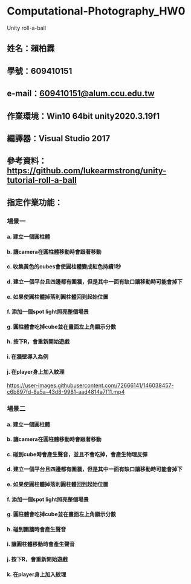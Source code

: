# Computational-Photography_HW0
Unity roll-a-ball


## 姓名：賴柏霖
## 學號：609410151
## e-mail：609410151@alum.ccu.edu.tw
## 作業環境：Win10 64bit unity2020.3.19f1
## 編譯器：Visual Studio 2017
## 參考資料：https://github.com/lukearmstrong/unity-tutorial-roll-a-ball
## 指定作業功能：
### 場景一
#### a. 建立一個圓柱體
#### b. 讓camera在圓柱體移動時會跟著移動
#### c. 收集黃色的cubes會使圓柱體變成紅色持續1秒
#### d. 建立一個平台且四邊都有圍牆，但是其中一面有缺口讓移動時可能會掉下
#### e. 如果使圓柱體掉落則圓柱體回到起始位置
#### f. 添加一個spot light照亮整個場景
#### g. 圓柱體會吃掉cube並在畫面左上角顯示分數
#### h. 按下R，會重新開始遊戲
#### i. 在牆壁導入為例
#### j. 在player身上加入紋理


https://user-images.githubusercontent.com/72666141/146038457-c6b897fd-8a5a-43d8-9981-aad4814a7f11.mp4


### 場景二
#### a. 建立一個圓柱體
#### b. 讓camera在圓柱體移動時會跟著移動
#### c. 碰到cube時會產生聲音，並且不會吃掉，會產生物理反彈
#### d. 建立一個平台且四邊都有圍牆，但是其中一面有缺口讓移動時可能會掉下
#### e. 如果使圓柱體掉落則圓柱體回到起始位置
#### f. 添加一個spot light照亮整個場景
#### g. 圓柱體會吃掉cube並在畫面左上角顯示分數
#### h. 碰到圍牆時會產生聲音
#### i. 讓圓柱體移動時會產生聲音
#### j. 按下R，會重新開始遊戲
#### k. 在player身上加入紋理

